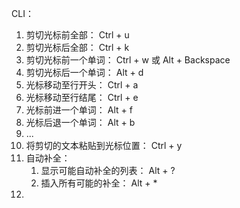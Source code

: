 CLI：

1. 剪切光标前全部： Ctrl + u
2. 剪切光标后全部： Ctrl + k
3. 剪切光标前一个单词： Ctrl + w 或 Alt + Backspace
4. 剪切光标后一个单词： Alt + d
5. 光标移动至行开头： Ctrl + a
6. 光标移动至行结尾： Ctrl + e
7. 光标前进一个单词： Alt + f
8. 光标后退一个单词： Alt + b
9. ...
10. 将剪切的文本粘贴到光标位置： Ctrl + y
11. 自动补全：
    1.  显示可能自动补全的列表： Alt + ?
    2. 插入所有可能的补全： Alt + *
12. 